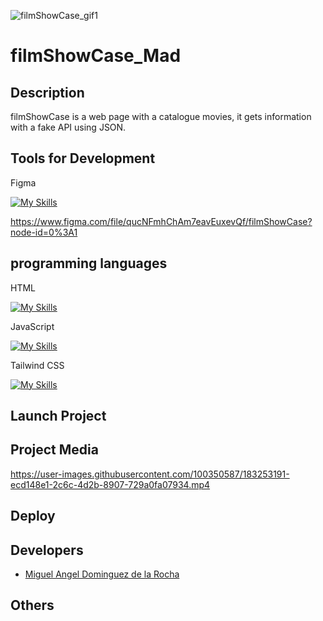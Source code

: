 ![filmShowCase_gif1](https://user-images.githubusercontent.com/100350587/183253487-9bdd620b-9f04-4ec8-8440-304e049b485b.gif)

# filmShowCase_Mad

## Description

filmShowCase is a web page with a catalogue movies, it gets information with a fake API using JSON.

## Tools for Development

Figma 

[![My Skills](https://skills.thijs.gg/icons?i=figma)](https://skills.thijs.gg)

https://www.figma.com/file/qucNFmhChAm7eavEuxevQf/filmShowCase?node-id=0%3A1

## programming languages 

HTML 

[![My Skills](https://skills.thijs.gg/icons?i=html)](https://skills.thijs.gg)

JavaScript 

[![My Skills](https://skills.thijs.gg/icons?i=js)](https://skills.thijs.gg)

Tailwind CSS 
 
[![My Skills](https://skills.thijs.gg/icons?i=tailwindcss)](https://skills.thijs.gg)
 
## Launch Project

## Project Media

https://user-images.githubusercontent.com/100350587/183253191-ecd148e1-2c6c-4d2b-8907-729a0fa07934.mp4

## Deploy

## Developers
- [Miguel Angel Dominguez de la Rocha](https://github.com/MADROCHA)

## Others
